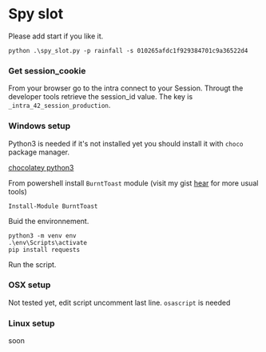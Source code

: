 # 	Spy slot

Please add start if you like it.

```
python .\spy_slot.py -p rainfall -s 010265afdc1f929384701c9a36522d4
```

### Get session_cookie

From your browser go to the intra connect to your Session. Througt the developer tools retrieve the session_id value. The key is `_intra_42_session_production`.

### Windows setup

Python3 is needed if it's not installed yet you should install it with `choco` package manager.

[chocolatey python3](https://chocolatey.org/packages/python3)

From powershell install `BurntToast` module (visit my gist [hear](https://gist.github.com/CallMarl/997bb9e31e2cd12b4cba7d1804f4c41b) for more usual tools)

```
Install-Module BurntToast
```

Buid the environnement.

```
python3 -m venv env
.\env\Scripts\activate
pip install requests
```

Run the script.


### OSX setup

Not tested yet, edit script uncomment last line. `osascript` is needed

### Linux setup

soon
